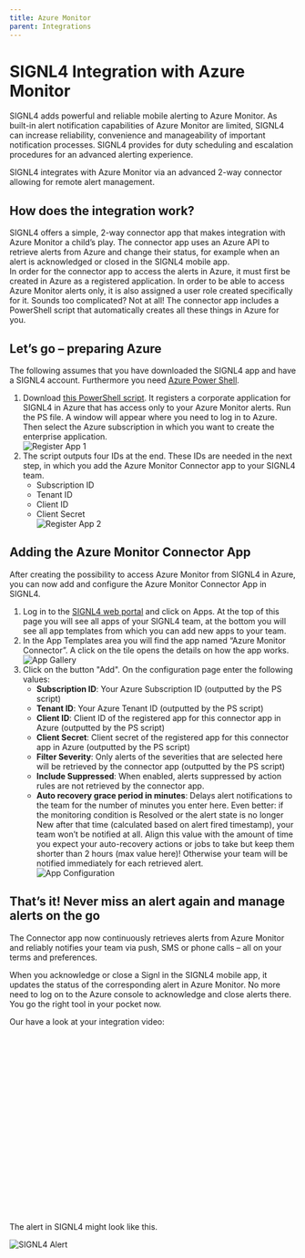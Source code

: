 ```yaml
---
title: Azure Monitor
parent: Integrations
---
```


# SIGNL4 Integration with Azure Monitor

SIGNL4 adds powerful and reliable mobile alerting to Azure Monitor. As built-in alert notification capabilities of Azure Monitor are limited, SIGNL4 can increase reliability, convenience and manageability of important notification processes. SIGNL4 provides for duty scheduling and escalation procedures for an advanced alerting experience.

SIGNL4 integrates with Azure Monitor via an advanced 2-way connector allowing for remote alert management.

## How does the integration work?

SIGNL4 offers a simple, 2-way connector app that makes integration with Azure Monitor a child’s play. The connector app uses an Azure API to retrieve alerts from Azure and change their status, for example when an alert is acknowledged or closed in the SIGNL4 mobile app.  
In order for the connector app to access the alerts in Azure, it must first be created in Azure as a registered application. In order to be able to access Azure Monitor alerts only, it is also assigned a user role created specifically for it. Sounds too complicated? Not at all! The connector app includes a PowerShell script that automatically creates all these things in Azure for you.

## Let’s go – preparing Azure

The following assumes that you have downloaded the SIGNL4 app and have a SIGNL4 account. Furthermore you need [Azure Power Shell](https://docs.microsoft.com/en-us/powershell/azure/install-az-ps?view=azps-3.0.0).

1. Download [this PowerShell script](https://github.com/signl4/signl4-integration-azuremonitor/blob/master/registerSIGNL4Client.ps1). It registers a corporate application for SIGNL4 in Azure that has access only to your Azure Monitor alerts. Run the PS file. A window will appear where you need to log in to Azure. Then select the Azure subscription in which you want to create the enterprise application.  
    ![Register App 1](register-app-1.png)
2. The script outputs four IDs at the end. These IDs are needed in the next step, in which you add the Azure Monitor Connector app to your SIGNL4 team.
    - Subscription ID
    - Tenant ID
    - Client ID
    - Client Secret  
        ![Register App 2](register-app-2.png)

## Adding the Azure Monitor Connector App

After creating the possibility to access Azure Monitor from SIGNL4 in Azure, you can now add and configure the Azure Monitor Connector App in SIGNL4.

1. Log in to the [SIGNL4 web portal](https://account.signl4.com/manage) and click on Apps. At the top of this page you will see all apps of your SIGNL4 team, at the bottom you will see all app templates from which you can add new apps to your team.
2. In the App Templates area you will find the app named “Azure Monitor Connector”. A click on the tile opens the details on how the app works.  
    ![App Gallery](app-gallery.png)
3. Click on the button "Add". On the configuration page enter the following values:
    - **Subscription ID**: Your Azure Subscription ID (outputted by the PS script)
    - **Tenant ID**: Your Azure Tenant ID (outputted by the PS script)
    - **Client ID**: Client ID of the registered app for this connector app in Azure (outputted by the PS script)
    - **Client Secret**: Client secret of the registered app for this connector app in Azure (outputted by the PS script)
    - **Filter Severity**: Only alerts of the severities that are selected here will be retrieved by the connector app (outputted by the PS script)
    - **Include Suppressed**: When enabled, alerts suppressed by action rules are not retrieved by the connector app.
    - **Auto recovery grace period in minutes**: Delays alert notifications to the team for the number of minutes you enter here. Even better: if the monitoring condition is Resolved or the alert state is no longer New after that time (calculated based on alert fired timestamp), your team won’t be notified at all. Align this value with the amount of time you expect your auto-recovery actions or jobs to take but keep them shorter than 2 hours (max value here)! Otherwise your team will be notified immediately for each retrieved alert.  
        ![App Configuration](app-config.png)

## That’s it! Never miss an alert again and manage alerts on the go

The Connector app now continuously retrieves alerts from Azure Monitor and reliably notifies your team via push, SMS or phone calls – all on your terms and preferences.

When you acknowledge or close a Signl in the SIGNL4 mobile app, it updates the status of the corresponding alert in Azure Monitor. No more need to log on to the Azure console to acknowledge and close alerts there. You go the right tool in your pocket now.

Our have a look at your integration video:

<iframe data-cmplz-target="src" data-src-cmplz="https://player.vimeo.com/video/377799830?title=0&amp;byline=0&amp;portrait=0"  src="about:blank" width="560" height="315" frameborder="0" allowfullscreen="allowfullscreen" data-mce-fragment="1"></iframe>

The alert in SIGNL4 might look like this.

![SIGNL4 Alert](signl4-alert.png)
